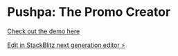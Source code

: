 # Pushpa: The Promo Creator

[Check out the demo here]()

[Edit in StackBlitz next generation editor ⚡️](https://stackblitz.com/~/github.com/prasanthLalapeta/Pushpa-Promo-Creator)